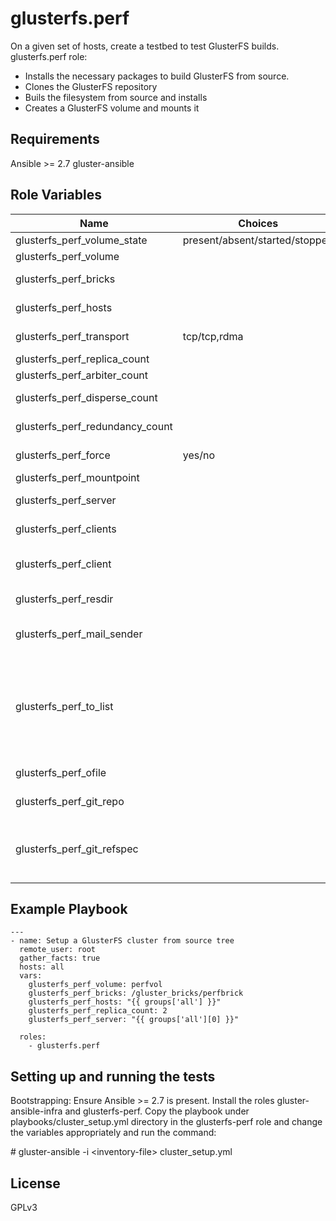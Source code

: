 glusterfs.perf
=========

On a given set of hosts, create a testbed to test GlusterFS builds.
glusterfs.perf role:
  * Installs the necessary packages to build GlusterFS from source.
  * Clones the GlusterFS repository
  * Buils the filesystem from source and installs
  * Creates a GlusterFS volume and mounts it

Requirements
------------

Ansible >= 2.7
gluster-ansible

Role Variables
--------------

| Name                     |Choices| Default value         | Comments                          |
|--------------------------|-------|-----------------------|-----------------------------------|
| glusterfs_perf_volume_state | present/absent/started/stopped | present | GlusterFS volume state.  |
| glusterfs_perf_volume | | UNDEF | Name of the gluster volume |
| glusterfs_perf_bricks | | UNDEF | GlusterFS brick directories for volume creation |
| glusterfs_perf_hosts  | | UNDEF | List of hosts that will be part of the cluster  |
| glusterfs_perf_transport | tcp/tcp,rdma | tcp | Transport to be configured while creating volume |
| glusterfs_perf_replica_count | | Omitted by default | Replica count for the volume |
| glusterfs_perf_arbiter_count | | Omitted by default | Arbiter count for the volume |
| glusterfs_perf_disperse_count | | Omitted by default | Disperse count for the volume |
| glusterfs_perf_redundancy_count | | Omitted by default | Redundancy count for the volume |
| glusterfs_perf_force | yes/no | no | Whether GlusterFS volume should be created by force |
| glusterfs_perf_mountpoint | | /mnt/glusterfs | GlusterFS mount point |
| glusterfs_perf_server | | UNDEF | Server to use while mounting GlusterFS volume |
| glusterfs_perf_clients | | | Clients on which to mount the volume and run the tests|
| glusterfs_perf_client | | First among the list of clients | Client on which to mount. This will the client where the perf test is launched. |
| glusterfs_perf_resdir | | /var/tmp/glusterperf | Directory to store perf results|
| glusterfs_perf_mail_sender || sac@redhat.com | email address which has to be listed in the from field of the status email. |
| glusterfs_perf_to_list || UNDEF | email addresses of the list of people to whom the report has to be sent. Not this is not comma separated addresses, but yaml list. Plese see playbooks/cluster_setup.yml for an example. |
| glusterfs_perf_ofile || /tmp/perf-results-<date> | Output file where results have to be stored |
| glusterfs_perf_git_repo | | https://github.com/gluster/glusterfs.git | Set the URL of new repo to be cloned |
| glusterfs_perf_git_refspec | | - | Details of particular patch to be fetched. Check the details in 'Download' section in gerrit for refspec details |


Example Playbook
----------------

```
---
- name: Setup a GlusterFS cluster from source tree
  remote_user: root
  gather_facts: true
  hosts: all
  vars:
    glusterfs_perf_volume: perfvol
    glusterfs_perf_bricks: /gluster_bricks/perfbrick
    glusterfs_perf_hosts: "{{ groups['all'] }}"
    glusterfs_perf_replica_count: 2
    glusterfs_perf_server: "{{ groups['all'][0] }}"

  roles:
    - glusterfs.perf
```

Setting up and running the tests
--------------------------------
Bootstrapping: Ensure Ansible >= 2.7 is present.
Install the roles gluster-ansible-infra and glusterfs-perf.
Copy the playbook under playbooks/cluster_setup.yml directory in the
glusterfs-perf role and change the variables appropriately and run the command:

\# gluster-ansible -i \<inventory-file\> cluster_setup.yml


License
-------

GPLv3

